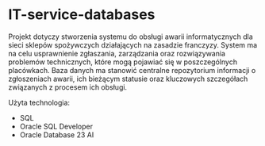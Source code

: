 # IT-service-databases

Projekt dotyczy stworzenia systemu do obsługi awarii informatycznych dla sieci sklepów spożywczych działających na zasadzie franczyzy. System ma na celu usprawnienie zgłaszania, zarządzania oraz rozwiązywania problemów technicznych, które mogą pojawiać się w poszczególnych placówkach. Baza danych ma stanowić centralne repozytorium informacji o zgłoszeniach awarii, ich bieżącym statusie oraz kluczowych szczegółach związanych z procesem ich obsługi.

Użyta technologia:
- SQL
- Oracle SQL Developer
- Oracle Database 23 AI

